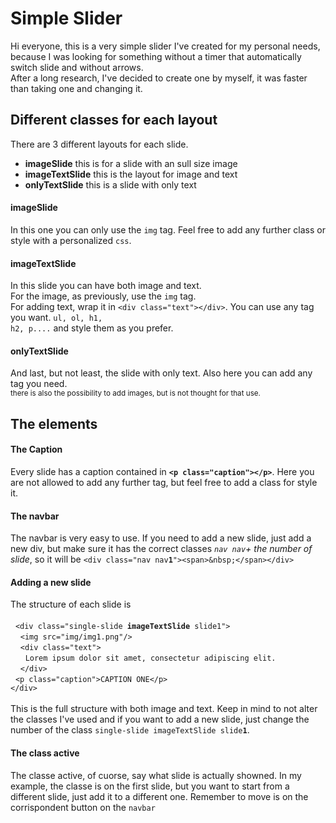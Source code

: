<h1>Simple Slider</h1>
<p>Hi everyone, this is a very simple slider I've created for my personal needs, because I was looking for something without
a timer that automatically switch slide and without arrows.<br/>
After a long research, I've decided to create one by myself, it was faster than taking one and changing it.
</p>
<h2>Different classes for each layout</h2>
<p>There are 3 different layouts for each slide.
<ul>
<li><strong>imageSlide</strong> this is for a slide with an sull size image</li>
<li><strong>imageTextSlide</strong> this is the layout for image and text</li>
<li><strong>onlyTextSlide</strong> this is a slide with only text</li>
</ul>
</p>
<h4>imageSlide</h4>
<p>In this one you can only use the <code>img</code> tag. Feel free to add any further class or style with a personalized
<code>css</code>.
</p>
<h4>imageTextSlide</h4>
<p>In this slide you can have both image and text.<br/>
For the image, as previously, use the <code>img</code> tag.<br/>
For adding text, wrap it in <code>&lt;div class="text"&gt;&lt;/div&gt;</code>. You can use any tag you want. <code>ul, ol, h1,
h2, p....</code> and style them as you prefer.
</p>
<h4>onlyTextSlide</h4>
<p>And last, but not least, the slide with only text. Also here you can add any tag you need.<br/>
<sup>there is also the possibility to add images, but is not thought for that use.</sup>
</p>
<h2>The elements</h2>
<h4>The Caption</h4>
<p>
Every slide has a caption contained in <strong><code>&lt;p class="caption"&gt;&lt;/p&gt;</code></strong>.
Here you are not allowed to add any further tag, but feel free to add a class for style it.
</p>
<h4>The navbar</h4>
<p>The navbar is very easy to use. If you need to add a new slide, just add a new div, but make sure it has the correct
classes <i><code>nav nav</code>+ the number of slide</i>, so it will be <code>&lt;div class="nav nav<strong>1</strong>"&gt;&lt;span&gt;&amp;nbsp;&lt;/span&gt;&lt;/div&gt;</code>
</p>
<h4>Adding a new slide</h4>
<p>The structure of each slide is<br/><br/>
&nbsp;&nbsp;<code>&lt;div class="single-slide <strong>imageTextSlide</strong> slide1"&gt;</code><br>
&nbsp;&nbsp;&nbsp;&nbsp;<code>&lt;img src="img/img1.png"/&gt;</code><br>
&nbsp;&nbsp;&nbsp;&nbsp;<code>&lt;div class="text"&gt;</code><br>
&nbsp;&nbsp;&nbsp;&nbsp;&nbsp;&nbsp;<code>Lorem ipsum dolor sit amet, consectetur adipiscing elit.</code><br>
&nbsp;&nbsp;&nbsp;&nbsp;<code>&lt;/div&gt;</code><br>
&nbsp;&nbsp;<code>&lt;p class="caption"&gt;CAPTION ONE&lt;/p&gt;</code><br>
<code>&lt;/div&gt;</code><br/><br/>
This is the full structure with both image and text. Keep in mind to not alter the classes I've used and if you want to
add a new slide, just change the number of the class <code>single-slide imageTextSlide slide<strong>1</strong></code>.
</p>
<h4>The class active</h4>
<p>The classe active, of cuorse, say what slide is actually showned. In my example, the classe is on the first slide, but you
want to start from a different slide, just add it to a different one. Remember to move is on the corrispondent button on the
<code>navbar</code>
</p>
